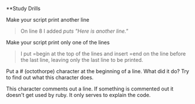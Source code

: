 
**Study Drills

Make your script print another line

>On line 8 I added
*puts "Here is another line."*

Make your script print only one of the lines

>I put =begin at the top of the lines and insert 
=end on the line before the last line, leaving only the last line to be printed. 

Put a # (octothorpe) character at the beginning of a line. What did it do? Try to find out what this character does.

This character comments out a line. If something is commented out it doesn't get used by ruby. It only serves to explain the code. 
